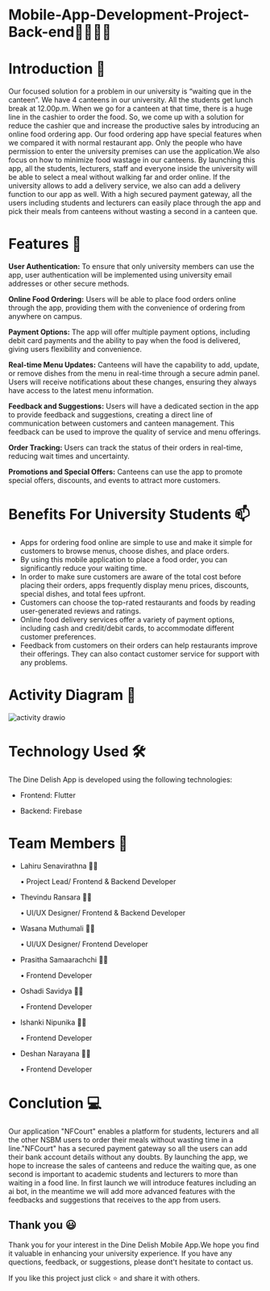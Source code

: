 # Mobile-App-Development-Project-Back-end🔰📲👩‍🎓

# Introduction 🌱
Our focused solution for a problem in our university is “waiting que in the canteen”.
We have 4 canteens in our university. All the students get lunch break at 12.00p.m. When we go for a canteen at that time, there is a huge line in the cashier to order the food. So, we come up with a solution for reduce the cashier que and increase the productive sales by introducing an online food ordering app. Our food ordering app have special features when we compared it with normal restaurant app. Only the people who have permission to enter the university premises can use the application.We also focus on how to minimize food wastage in our canteens. By launching this app, all the students, lecturers, staff and everyone inside the university will be able to select a meal without walking far and order online. If the university allows to add a delivery service, we also can add a delivery function to our app as well.
With a high secured payment gateway, all the users including students and lecturers can easily place through the app and pick their meals from canteens without wasting a second in a canteen que. 

# Features 🌱

**User Authentication:** To ensure that only university members can use the app, user authentication will be implemented using university email addresses or other 
  secure methods.

**Online Food Ordering:** Users will be able to place food orders online through the app, providing them with the convenience of ordering from anywhere on campus.

**Payment Options:** The app will offer multiple payment options, including debit card payments and the ability to pay when the food is delivered, giving users 
  flexibility and convenience.

**Real-time Menu Updates:** Canteens will have the capability to add, update, or remove dishes from the menu in real-time through a secure admin panel. Users will 
  receive notifications about these changes, ensuring they always have access to the latest menu information.

**Feedback and Suggestions:** Users will have a dedicated section in the app to provide feedback and suggestions, creating a direct line of communication between 
  customers and canteen management. This feedback can be used to improve the quality of service and menu offerings.

**Order Tracking:** Users can track the status of their orders in real-time, reducing wait times and uncertainty.

**Promotions and Special Offers:** Canteens can use the app to promote special offers, discounts, and events to attract more customers.

# Benefits For University Students 📫
* Apps for ordering food online are simple to use and make it simple for customers to browse menus, choose dishes, and place orders.
* By using this mobile application to place a food order, you can significantly reduce your waiting time.
* In order to make sure customers are aware of the total cost before placing their orders, apps frequently display menu prices, discounts, special dishes, and 
  total fees upfront.
* Customers can choose the top-rated restaurants and foods by reading user-generated reviews and ratings.
* Online food delivery services offer a variety of payment options, including cash and credit/debit cards, to accommodate different customer preferences.
* Feedback from customers on their orders can help restaurants improve their offerings. They can also contact customer service for support with any problems.

# Activity Diagram 🔭
![activity drawio](https://github.com/SE-LAPS/Mobile-App-Development-Project-Front-end/assets/97075043/43b54d2c-dca5-4391-9593-b45dfa0baca4)

# Technology Used 🛠️
The Dine Delish App is developed using the following technologies:

   * Frontend: Flutter
  
   * Backend: Firebase
  
# Team Members 👯
* Lahiru Senavirathna 👨‍🎓 
  
   • Project Lead/ Frontend & Backend Developer
* Thevindu Ransara 👨‍🎓
  
   • UI/UX Designer/ Frontend & Backend Developer
* Wasana Muthumali 👨‍🎓
  
   • UI/UX Designer/ Frontend Developer
* Prasitha Samaarachchi 👨‍🎓
  
   • Frontend Developer
* Oshadi Savidya 👨‍🎓
  
   • Frontend Developer
* Ishanki Nipunika 👨‍🎓
  
   • Frontend Developer
* Deshan Narayana 👨‍🎓
  
   • Frontend Developer

# Conclution 💻
Our application "NFCourt" enables a platform for students, lecturers and all the other NSBM users to order their meals without wasting time in a line."NFCourt" has a secured payment gateway so all the users can add their bank account details without any doubts. By launching the app, we hope to increase the sales of canteens and reduce the waiting que, as one second is important to academic students and lecturers to more than waiting in a food line. In first launch we will introduce features including an ai bot, in the meantime we will add more advanced features with the feedbacks and suggestions that receives to the app from users.

## Thank you 😃
Thank you for your interest in the Dine Delish Mobile App.We hope you find it valuable in enhancing your university experience. If you have any quections, feedback, or suggestions, please dont't hesitate to contact us.

If you like this project just click ⭐ and share it with others.

